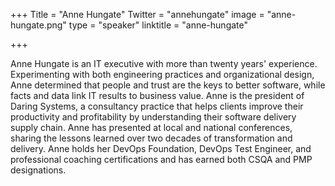 +++
Title = "Anne Hungate"
Twitter = "annehungate"
image = "anne-hungate.png"
type = "speaker"
linktitle = "anne-hungate"

+++

Anne Hungate is an IT executive with more than twenty years' experience. Experimenting with both engineering practices and organizational design, Anne determined that people and trust are the keys to better software, while facts and data link IT results to business value. Anne is the president of Daring Systems, a consultancy practice that helps clients improve their productivity and profitability by understanding their software delivery supply chain. Anne has presented at local and national conferences, sharing the lessons learned over two decades of transformation and delivery. Anne holds her DevOps Foundation, DevOps Test Engineer, and professional coaching certifications and has earned both CSQA and PMP designations.
